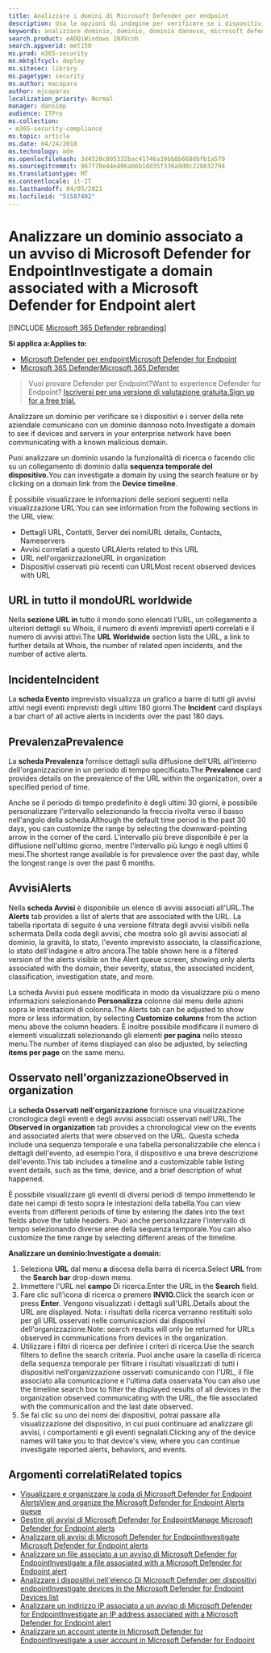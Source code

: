 ```yaml
---
title: Analizzare i domini di Microsoft Defender per endpoint
description: Usa le opzioni di indagine per verificare se i dispositivi e i server comunicano con domini dannosi.
keywords: analizzare dominio, dominio, dominio dannoso, microsoft defender atp, avviso, URL
search.product: eADQiWindows 10XVcnh
search.appverid: met150
ms.prod: m365-security
ms.mktglfcycl: deploy
ms.sitesec: library
ms.pagetype: security
ms.author: macapara
author: mjcaparas
localization_priority: Normal
manager: dansimp
audience: ITPro
ms.collection:
- m365-security-compliance
ms.topic: article
ms.date: 04/24/2018
ms.technology: mde
ms.openlocfilehash: 3d4520c805332bac41746a39bb8b668dbfb1a570
ms.sourcegitcommit: 987f70e44e406ab6b1dd35f336a9d0c228032794
ms.translationtype: MT
ms.contentlocale: it-IT
ms.lasthandoff: 04/05/2021
ms.locfileid: "51587492"
---
```

# <a name="investigate-a-domain-associated-with-a-microsoft-defender-for-endpoint-alert"></a><span data-ttu-id="c1daf-104">Analizzare un dominio associato a un avviso di Microsoft Defender for Endpoint</span><span class="sxs-lookup"><span data-stu-id="c1daf-104">Investigate a domain associated with a Microsoft Defender for Endpoint alert</span></span>

[!INCLUDE [Microsoft 365 Defender rebranding](../../includes/microsoft-defender.md)]


<span data-ttu-id="c1daf-105">**Si applica a:**</span><span class="sxs-lookup"><span data-stu-id="c1daf-105">**Applies to:**</span></span>
- [<span data-ttu-id="c1daf-106">Microsoft Defender per endpoint</span><span class="sxs-lookup"><span data-stu-id="c1daf-106">Microsoft Defender for Endpoint</span></span>](https://go.microsoft.com/fwlink/p/?linkid=2154037)
- [<span data-ttu-id="c1daf-107">Microsoft 365 Defender</span><span class="sxs-lookup"><span data-stu-id="c1daf-107">Microsoft 365 Defender</span></span>](https://go.microsoft.com/fwlink/?linkid=2118804)

><span data-ttu-id="c1daf-108">Vuoi provare Defender per Endpoint?</span><span class="sxs-lookup"><span data-stu-id="c1daf-108">Want to experience Defender for Endpoint?</span></span> [<span data-ttu-id="c1daf-109">Iscriversi per una versione di valutazione gratuita.</span><span class="sxs-lookup"><span data-stu-id="c1daf-109">Sign up for a free trial.</span></span>](https://www.microsoft.com/microsoft-365/windows/microsoft-defender-atp?ocid=docs-wdatp-investigatedomain-abovefoldlink) 

<span data-ttu-id="c1daf-110">Analizzare un dominio per verificare se i dispositivi e i server della rete aziendale comunicano con un dominio dannoso noto.</span><span class="sxs-lookup"><span data-stu-id="c1daf-110">Investigate a domain to see if devices and servers in your enterprise network have been communicating with a known malicious domain.</span></span>

<span data-ttu-id="c1daf-111">Puoi analizzare un dominio usando la funzionalità di ricerca o facendo clic su un collegamento di dominio dalla **sequenza temporale del dispositivo.**</span><span class="sxs-lookup"><span data-stu-id="c1daf-111">You can investigate a domain by using the search feature or by clicking on a domain link from the **Device timeline**.</span></span>

<span data-ttu-id="c1daf-112">È possibile visualizzare le informazioni delle sezioni seguenti nella visualizzazione URL:</span><span class="sxs-lookup"><span data-stu-id="c1daf-112">You can see information from the following sections in the URL view:</span></span>

- <span data-ttu-id="c1daf-113">Dettagli URL, Contatti, Server dei nomi</span><span class="sxs-lookup"><span data-stu-id="c1daf-113">URL details, Contacts, Nameservers</span></span>
- <span data-ttu-id="c1daf-114">Avvisi correlati a questo URL</span><span class="sxs-lookup"><span data-stu-id="c1daf-114">Alerts related to this URL</span></span> 
- <span data-ttu-id="c1daf-115">URL nell'organizzazione</span><span class="sxs-lookup"><span data-stu-id="c1daf-115">URL in organization</span></span>
- <span data-ttu-id="c1daf-116">Dispositivi osservati più recenti con URL</span><span class="sxs-lookup"><span data-stu-id="c1daf-116">Most recent observed devices with URL</span></span>

## <a name="url-worldwide"></a><span data-ttu-id="c1daf-117">URL in tutto il mondo</span><span class="sxs-lookup"><span data-stu-id="c1daf-117">URL worldwide</span></span>

<span data-ttu-id="c1daf-118">Nella **sezione URL in** tutto il mondo sono elencati l'URL, un collegamento a ulteriori dettagli su Whois, il numero di eventi imprevisti aperti correlati e il numero di avvisi attivi.</span><span class="sxs-lookup"><span data-stu-id="c1daf-118">The **URL Worldwide** section lists the URL, a link to further details at Whois, the number of related open incidents, and the number of active alerts.</span></span>

## <a name="incident"></a><span data-ttu-id="c1daf-119">Incidente</span><span class="sxs-lookup"><span data-stu-id="c1daf-119">Incident</span></span>

<span data-ttu-id="c1daf-120">La **scheda Evento** imprevisto visualizza un grafico a barre di tutti gli avvisi attivi negli eventi imprevisti degli ultimi 180 giorni.</span><span class="sxs-lookup"><span data-stu-id="c1daf-120">The **Incident** card displays a bar chart of all active alerts in incidents over the past 180 days.</span></span>

## <a name="prevalence"></a><span data-ttu-id="c1daf-121">Prevalenza</span><span class="sxs-lookup"><span data-stu-id="c1daf-121">Prevalence</span></span>

<span data-ttu-id="c1daf-122">La **scheda Prevalenza** fornisce dettagli sulla diffusione dell'URL all'interno dell'organizzazione in un periodo di tempo specificato.</span><span class="sxs-lookup"><span data-stu-id="c1daf-122">The **Prevalence** card provides details on the prevalence of the URL within the organization, over a specified period of time.</span></span>

<span data-ttu-id="c1daf-123">Anche se il periodo di tempo predefinito è degli ultimi 30 giorni, è possibile personalizzare l'intervallo selezionando la freccia rivolta verso il basso nell'angolo della scheda.</span><span class="sxs-lookup"><span data-stu-id="c1daf-123">Although the default time period is the past 30 days, you can customize the range by selecting the downward-pointing arrow in the corner of the card.</span></span> <span data-ttu-id="c1daf-124">L'intervallo più breve disponibile è per la diffusione nell'ultimo giorno, mentre l'intervallo più lungo è negli ultimi 6 mesi.</span><span class="sxs-lookup"><span data-stu-id="c1daf-124">The shortest range available is for prevalence over the past day, while the longest range is over the past 6 months.</span></span>

## <a name="alerts"></a><span data-ttu-id="c1daf-125">Avvisi</span><span class="sxs-lookup"><span data-stu-id="c1daf-125">Alerts</span></span>

<span data-ttu-id="c1daf-126">Nella **scheda Avvisi** è disponibile un elenco di avvisi associati all'URL.</span><span class="sxs-lookup"><span data-stu-id="c1daf-126">The **Alerts** tab provides a list of alerts that are associated with the URL.</span></span> <span data-ttu-id="c1daf-127">La tabella riportata di seguito è una versione filtrata degli avvisi visibili nella schermata Della coda degli avvisi, che mostra solo gli avvisi associati al dominio, la gravità, lo stato, l'evento imprevisto associato, la classificazione, lo stato dell'indagine e altro ancora.</span><span class="sxs-lookup"><span data-stu-id="c1daf-127">The table shown here is a filtered version of the alerts visible on the Alert queue screen, showing only alerts associated with the domain, their severity, status, the associated incident, classification, investigation state, and more.</span></span>

<span data-ttu-id="c1daf-128">La scheda Avvisi può essere modificata in modo da visualizzare più o meno informazioni selezionando **Personalizza** colonne dal menu delle azioni sopra le intestazioni di colonna.</span><span class="sxs-lookup"><span data-stu-id="c1daf-128">The Alerts tab can be adjusted to show more or less information, by selecting **Customize columns** from the action menu above the column headers.</span></span> <span data-ttu-id="c1daf-129">È inoltre possibile modificare il numero di elementi visualizzati selezionando gli elementi **per pagina** nello stesso menu.</span><span class="sxs-lookup"><span data-stu-id="c1daf-129">The number of items displayed can also be adjusted, by selecting **items per page** on the same menu.</span></span>

## <a name="observed-in-organization"></a><span data-ttu-id="c1daf-130">Osservato nell'organizzazione</span><span class="sxs-lookup"><span data-stu-id="c1daf-130">Observed in organization</span></span>

<span data-ttu-id="c1daf-131">La **scheda Osservati nell'organizzazione** fornisce una visualizzazione cronologica degli eventi e degli avvisi associati osservati nell'URL.</span><span class="sxs-lookup"><span data-stu-id="c1daf-131">The **Observed in organization** tab provides a chronological view on the events and associated alerts that were observed on the URL.</span></span> <span data-ttu-id="c1daf-132">Questa scheda include una sequenza temporale e una tabella personalizzabile che elenca i dettagli dell'evento, ad esempio l'ora, il dispositivo e una breve descrizione dell'evento.</span><span class="sxs-lookup"><span data-stu-id="c1daf-132">This tab includes a timeline and a customizable table listing event details, such as the time, device, and a brief description of what happened.</span></span> 

<span data-ttu-id="c1daf-133">È possibile visualizzare gli eventi di diversi periodi di tempo immettendo le date nei campi di testo sopra le intestazioni della tabella.</span><span class="sxs-lookup"><span data-stu-id="c1daf-133">You can view events from different periods of time by entering the dates into the text fields above the table headers.</span></span> <span data-ttu-id="c1daf-134">Puoi anche personalizzare l'intervallo di tempo selezionando diverse aree della sequenza temporale.</span><span class="sxs-lookup"><span data-stu-id="c1daf-134">You can also customize the time range by selecting different areas of the timeline.</span></span>

<span data-ttu-id="c1daf-135">**Analizzare un dominio:**</span><span class="sxs-lookup"><span data-stu-id="c1daf-135">**Investigate a domain:**</span></span>

1. <span data-ttu-id="c1daf-136">Seleziona **URL** dal menu **a** discesa della barra di ricerca.</span><span class="sxs-lookup"><span data-stu-id="c1daf-136">Select **URL** from the **Search bar** drop-down menu.</span></span>
2. <span data-ttu-id="c1daf-137">Immettere l'URL nel **campo** Di ricerca.</span><span class="sxs-lookup"><span data-stu-id="c1daf-137">Enter the URL in the **Search** field.</span></span>
3. <span data-ttu-id="c1daf-138">Fare clic sull'icona di ricerca o premere **INVIO.**</span><span class="sxs-lookup"><span data-stu-id="c1daf-138">Click the search icon   or press **Enter**.</span></span> <span data-ttu-id="c1daf-139">Vengono visualizzati i dettagli sull'URL.</span><span class="sxs-lookup"><span data-stu-id="c1daf-139">Details about the URL are displayed.</span></span> <span data-ttu-id="c1daf-140">Nota: i risultati della ricerca verranno restituiti solo per gli URL osservati nelle comunicazioni dai dispositivi dell'organizzazione.</span><span class="sxs-lookup"><span data-stu-id="c1daf-140">Note: search results will only be returned for URLs observed in communications from devices in the organization.</span></span>
4. <span data-ttu-id="c1daf-141">Utilizzare i filtri di ricerca per definire i criteri di ricerca.</span><span class="sxs-lookup"><span data-stu-id="c1daf-141">Use the search filters to define the search criteria.</span></span> <span data-ttu-id="c1daf-142">Puoi anche usare la casella di ricerca della sequenza temporale per filtrare i risultati visualizzati di tutti i dispositivi nell'organizzazione osservati comunicando con l'URL, il file associato alla comunicazione e l'ultima data osservata.</span><span class="sxs-lookup"><span data-stu-id="c1daf-142">You can also use the timeline search box to filter the displayed results of all devices in the organization observed communicating with the URL, the file associated with the communication and the last date observed.</span></span>
5. <span data-ttu-id="c1daf-143">Se fai clic su uno dei nomi dei dispositivi, potrai passare alla visualizzazione del dispositivo, in cui puoi continuare ad analizzare gli avvisi, i comportamenti e gli eventi segnalati.</span><span class="sxs-lookup"><span data-stu-id="c1daf-143">Clicking any of the device names will take you to that device's view, where you can continue investigate reported alerts, behaviors, and events.</span></span>

## <a name="related-topics"></a><span data-ttu-id="c1daf-144">Argomenti correlati</span><span class="sxs-lookup"><span data-stu-id="c1daf-144">Related topics</span></span>
- [<span data-ttu-id="c1daf-145">Visualizzare e organizzare la coda di Microsoft Defender for Endpoint Alerts</span><span class="sxs-lookup"><span data-stu-id="c1daf-145">View and organize the Microsoft Defender for Endpoint Alerts queue</span></span>](alerts-queue.md)
- [<span data-ttu-id="c1daf-146">Gestire gli avvisi di Microsoft Defender for Endpoint</span><span class="sxs-lookup"><span data-stu-id="c1daf-146">Manage Microsoft Defender for Endpoint alerts</span></span>](manage-alerts.md)
- [<span data-ttu-id="c1daf-147">Analizzare gli avvisi di Microsoft Defender for Endpoint</span><span class="sxs-lookup"><span data-stu-id="c1daf-147">Investigate Microsoft Defender for Endpoint alerts</span></span>](investigate-alerts.md)
- [<span data-ttu-id="c1daf-148">Analizzare un file associato a un avviso di Microsoft Defender for Endpoint</span><span class="sxs-lookup"><span data-stu-id="c1daf-148">Investigate a file associated with a Microsoft Defender for Endpoint alert</span></span>](investigate-files.md)
- [<span data-ttu-id="c1daf-149">Analizzare i dispositivi nell'elenco Di Microsoft Defender per dispositivi endpoint</span><span class="sxs-lookup"><span data-stu-id="c1daf-149">Investigate devices in the Microsoft Defender for Endpoint Devices list</span></span>](investigate-machines.md)
- [<span data-ttu-id="c1daf-150">Analizzare un indirizzo IP associato a un avviso di Microsoft Defender for Endpoint</span><span class="sxs-lookup"><span data-stu-id="c1daf-150">Investigate an IP address associated with a Microsoft Defender for Endpoint alert</span></span>](investigate-ip.md)
- [<span data-ttu-id="c1daf-151">Analizzare un account utente in Microsoft Defender for Endpoint</span><span class="sxs-lookup"><span data-stu-id="c1daf-151">Investigate a user account in Microsoft Defender for Endpoint</span></span>](investigate-user.md)
